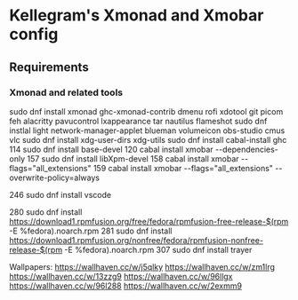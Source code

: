 # Kellegram's Xmonad and Xmobar config

## Requirements
### Xmonad and related tools
sudo dnf install xmonad ghc-xmonad-contrib dmenu rofi xdotool git picom feh alacritty pavucontrol lxappearance tar nautilus flameshot
sudo dnf instlal light network-manager-applet blueman volumeicon obs-studio cmus vlc
sudo dnf install xdg-user-dirs xdg-utils
sudo dnf install cabal-install ghc
  114  sudo dnf install base-devel
  120  cabal install xmobar --dependencies-only
  157  sudo dnf install libXpm-devel
  158  cabal install xmobar --flags="all_extensions"
  159  cabal install xmobar --flags="all_extensions" --overwrite-policy=always

  246  sudo dnf install vscode

  280  sudo dnf install   https://download1.rpmfusion.org/free/fedora/rpmfusion-free-release-$(rpm -E %fedora).noarch.rpm
  281  sudo dnf install   https://download1.rpmfusion.org/nonfree/fedora/rpmfusion-nonfree-release-$(rpm -E %fedora).noarch.rpm
  307  sudo dnf install trayer




Wallpapers:
https://wallhaven.cc/w/j5qlky
https://wallhaven.cc/w/zm1lrg
https://wallhaven.cc/w/13zzg9
https://wallhaven.cc/w/96llgx
https://wallhaven.cc/w/96l288
https://wallhaven.cc/w/2exmm9
